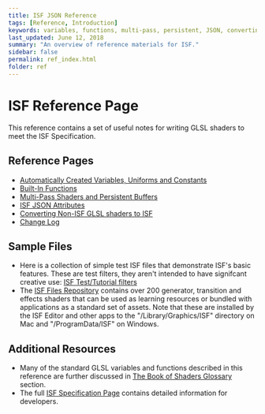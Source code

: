 ```yaml
---
title: ISF JSON Reference
tags: [Reference, Introduction]
keywords: variables, functions, multi-pass, persistent, JSON, converting, change
last_updated: June 12, 2018
summary: "An overview of reference materials for ISF."
sidebar: false
permalink: ref_index.html
folder: ref
---
```


# ISF Reference Page

This reference contains a set of useful notes for writing GLSL shaders to meet the ISF Specification.

## Reference Pages

- [Automatically Created Variables, Uniforms and Constants](ref_variables.md)
- [Built-In Functions](ref_functions.md)
- [Multi-Pass Shaders and Persistent Buffers](ref_multipass.md)
- [ISF JSON Attributes](ref_json.md)
- [Converting Non-ISF GLSL shaders to ISF](ref_converting.md)
- [Change Log](ref_changes.md)
    
## Sample Files

- Here is a collection of simple test ISF files that demonstrate ISF's basic features.  These are test filters, they aren't intended to have signifcant creative use:
[ISF Test/Tutorial filters](http://vidvox.net/rays_oddsnends/ISF%20tests+tutorials.zip)
- The [ISF Files Repository](https://github.com/vidvox/isf-files) contains over 200  generator, transition and effects shaders that can be used as learning resources or bundled with applications as a standard set of assets.  Note that these are installed by the ISF Editor and other apps to the "/Library/Graphics/ISF" directory on Mac and "/ProgramData/ISF" on Windows.

## Additional Resources

- Many of the standard GLSL variables and functions described in this reference are further discussed in [The Book of Shaders Glossary](https://thebookofshaders.com/glossary/) section.
- The full [ISF Specification Page](https://github.com/mrRay/ISF_Spec/) contains detailed information for developers.
